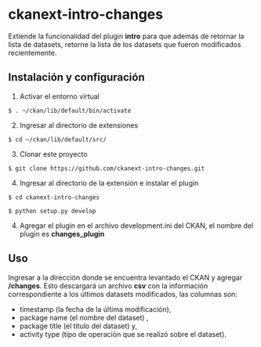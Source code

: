 ckanext-intro-changes
=====================

Extiende la funcionalidad del plugin **intro** para que además de retornar la lista de datasets, retorne la lista de los datasets que fueron modificados recientemente.

Instalación y configuración
---------------------------
1. Activar el entorno virtual
    
 `$ . ~/ckan/lib/default/bin/activate`
    
2. Ingresar al directorio de extensiones
    
 `$ cd ~/ckan/lib/default/src/`

3. Clonar este proyecto

 `$ git clone https://github.com/ckanext-intro-changes.git`
    
4. Ingresar al directorio de la extensión e instalar el plugin

 `$ cd ckanext-intro-changes`
    
 `$ python setup.py develop`

4. Agregar el plugin en el archivo development.ini del CKAN, el nombre del plugin es **changes_plugin**


Uso
---

Ingresar a la dirección donde se encuentra levantado el CKAN y agregar **/changes**. Esto descargará un archivo **csv** con la información correspondiente a los últimos datasets modificados, las columnas son: 
* timestamp (la fecha de la última modificación), 
* package name (el nombre del dataset) , 
* package title (el título del dataset) y,
* activity type (tipo de operación que se realizó sobre el dataset).

